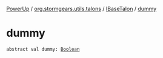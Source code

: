 [PowerUp](../../index.md) / [org.stormgears.utils.talons](../index.md) / [IBaseTalon](index.md) / [dummy](./dummy.md)

# dummy

`abstract val dummy: `[`Boolean`](https://kotlinlang.org/api/latest/jvm/stdlib/kotlin/-boolean/index.html)